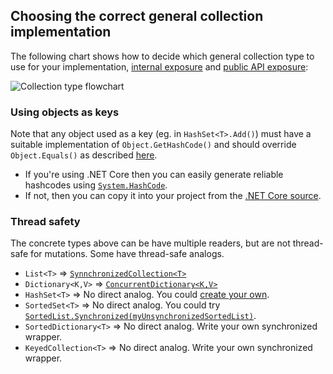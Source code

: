 ## Choosing the correct general collection implementation

The following chart shows how to decide which general collection type to use for your implementation, [internal  exposure](non-public-api-types.md) and [public API exposure](public-api-types.md):

![Collection type flowchart](https://drive.google.com/uc?id=17-qROxVsHI4MTV5tBdil9NyhXnjcNVkz)
<!-- draw.io source in https://drive.google.com/open?id=1YnYEfisi7DYOT3IwYQwWbyCtzFP7prK3 -->

### Using objects as keys

Note that any object used as a key (eg. in `HashSet<T>.Add()`) must have a suitable implementation of `Object.GetHashCode()` and should override `Object.Equals()` as described [here](https://stackoverflow.com/a/371348/289319).
  - If you're using .NET Core then you can easily generate reliable hashcodes using [`System.HashCode`](https://docs.microsoft.com/en-us/dotnet/api/system.hashcode?view=netcore-2.1).
  - If not, then you can copy it into your project from the [.NET Core source](https://github.com/dotnet/corefx/blob/master/src/Common/src/CoreLib/System/HashCode.cs).
  
### Thread safety

The concrete types above can be have multiple readers, but are not thread-safe for mutations. Some have thread-safe analogs.

- `List<T>` => [`SynnchronizedCollection<T>`](https://docs.microsoft.com/en-us/dotnet/api/system.collections.generic.synchronizedcollection-1?view=netframework-4.7.1)
- `Dictionary<K,V>` => [`ConcurrentDictionary<K,V>`](https://docs.microsoft.com/en-us/dotnet/api/system.collections.concurrent.concurrentdictionary-2?view=netframework-4.7.1)
- `HashSet<T>` => No direct analog. You could [create your own](https://stackoverflow.com/a/11034999/289319).
- `SortedSet<T>` => No direct analog. You could try [`SortedList.Synchronized(myUnsynchronizedSortedList)`](https://docs.microsoft.com/en-us/dotnet/api/system.collections.sortedlist.synchronized?view=netframework-4.7.1#System_Collections_SortedList_Synchronized_System_Collections_SortedList_).
- `SortedDictionary<T>` => No direct analog. Write your own synchronized wrapper.
- `KeyedCollection<T>` => No direct analog. Write your own synchronized wrapper.